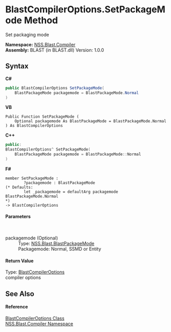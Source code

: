 # BlastCompilerOptions.SetPackageMode Method 
 

Set packaging mode

**Namespace:**&nbsp;<a href="26a25caa-f50b-92ad-f15c-dbb9db1493ae.md">NSS.Blast.Compiler</a><br />**Assembly:**&nbsp;BLAST (in BLAST.dll) Version: 1.0.0

## Syntax

**C#**<br />
``` C#
public BlastCompilerOptions SetPackageMode(
	BlastPackageMode packagemode = BlastPackageMode.Normal
)
```

**VB**<br />
``` VB
Public Function SetPackageMode ( 
	Optional packagemode As BlastPackageMode = BlastPackageMode.Normal
) As BlastCompilerOptions
```

**C++**<br />
``` C++
public:
BlastCompilerOptions^ SetPackageMode(
	BlastPackageMode packagemode = BlastPackageMode::Normal
)
```

**F#**<br />
``` F#
member SetPackageMode : 
        ?packagemode : BlastPackageMode 
(* Defaults:
        let _packagemode = defaultArg packagemode BlastPackageMode.Normal
*)
-> BlastCompilerOptions 

```


#### Parameters
&nbsp;<dl><dt>packagemode (Optional)</dt><dd>Type: <a href="b20095da-1caa-4284-d39e-afb8ff2da2d0.md">NSS.Blast.BlastPackageMode</a><br />Packagemode: Normal, SSMD or Entity</dd></dl>

#### Return Value
Type: <a href="acd2f6cc-9dc8-39b3-7ff6-2a1a35ecce47.md">BlastCompilerOptions</a><br />compiler options

## See Also


#### Reference
<a href="acd2f6cc-9dc8-39b3-7ff6-2a1a35ecce47.md">BlastCompilerOptions Class</a><br /><a href="26a25caa-f50b-92ad-f15c-dbb9db1493ae.md">NSS.Blast.Compiler Namespace</a><br />